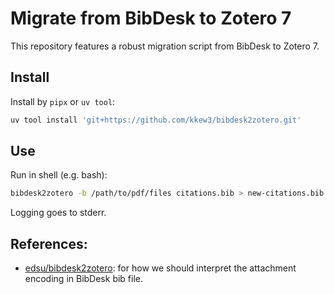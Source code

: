 # Migrate from BibDesk to Zotero 7

This repository features a robust migration script from BibDesk to Zotero 7.

## Install

Install by `pipx` or `uv tool`:

```bash
uv tool install 'git+https://github.com/kkew3/bibdesk2zotero.git'
```

## Use

Run in shell (e.g. bash):

```bash
bibdesk2zotero -b /path/to/pdf/files citations.bib > new-citations.bib
```

Logging goes to stderr.

## References:

- [edsu/bibdesk2zotero](https://github.com/edsu/bibdesk2zotero): for how we should interpret the attachment encoding in BibDesk bib file.
